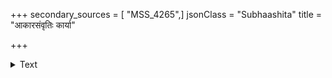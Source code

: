 +++
secondary_sources = [ "MSS_4265",]
jsonClass = "Subhaashita"
title = "आकारसंवृतिः कार्या"

+++

<details><summary>Text</summary>

आकारसंवृतिः कार्या सुरक्तेनापि कामिना।  
रक्तः परिभवं याति परिभूतः कथं प्रियः॥
</details>
